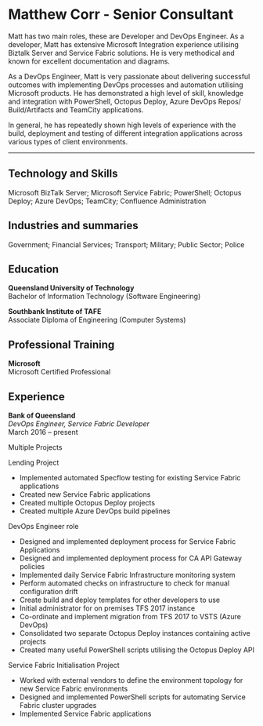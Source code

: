 # Matthew Corr - Senior Consultant

Matt has two main roles, these are Developer and DevOps Engineer. As a developer, Matt has extensive Microsoft Integration experience utilising Biztalk Server and Service Fabric solutions. He is very methodical and known for excellent documentation and diagrams. 

As a DevOps Engineer, Matt is very passionate about delivering successful outcomes with implementing DevOps processes and automation utilising Microsoft products. He has demonstrated a high level of skill, knowledge and integration with PowerShell, Octopus Deploy, Azure DevOps Repos/ Build/Artifacts and TeamCity applications. 

In general, he has repeatedly shown high levels of experience with the build, deployment and testing of different integration applications across various types of client environments.

---
## Technology and Skills
Microsoft BizTalk Server; Microsoft Service Fabric; PowerShell; Octopus Deploy; Azure DevOps; TeamCity; Confluence Administration

## Industries and summaries
Government; Financial Services; Transport; Military; Public Sector; Police

## Education
**Queensland University of Technology**  
Bachelor of Information Technology (Software Engineering)

**Southbank Institute of TAFE**  
Associate Diploma of Engineering (Computer Systems)

## Professional Training
**Microsoft**  
Microsoft Certified Professional

## Experience

**Bank of Queensland**  
*DevOps Engineer, Service Fabric Developer*  
March 2016 – present

Multiple Projects

Lending Project
* Implemented automated Specflow testing for existing Service Fabric applications
* Created new Service Fabric applications 
* Created multiple Octopus Deploy projects
* Created multiple Azure DevOps build pipelines

DevOps Engineer role
* Designed and implemented deployment process for Service Fabric Applications
* Designed and implemented deployment process for CA API Gateway policies
* Implemented daily Service Fabric Infrastructure monitoring system
* Perform automated checks on infrastructure to check for manual configuration drift
* Create build and deploy templates for other developers to use
* Initial administrator for on premises TFS 2017 instance
* Co-ordinate and implement migration from TFS 2017 to VSTS (Azure DevOps)
* Consolidated two separate Octopus Deploy instances containing active projects
* Created many useful PowerShell scripts utilising the Octopus Deploy API

Service Fabric Initialisation Project
* Worked with external vendors to define the environment topology for new Service Fabric environments
* Designed and implemented PowerShell scripts for automating Service Fabric cluster upgrades
* Implemented Service Fabric applications
